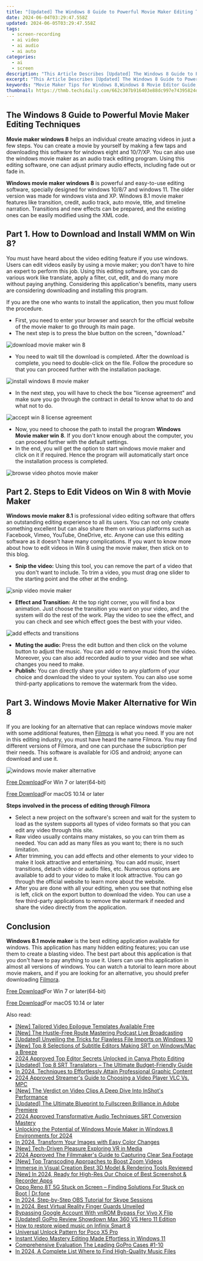 ```yaml
---
title: "[Updated] The Windows 8 Guide to Powerful Movie Maker Editing Techniques"
date: 2024-06-04T03:29:47.558Z
updated: 2024-06-05T03:29:47.558Z
tags: 
  - screen-recording
  - ai video
  - ai audio
  - ai auto
categories: 
  - ai
  - screen
description: "This Article Describes [Updated] The Windows 8 Guide to Powerful Movie Maker Editing Techniques"
excerpt: "This Article Describes [Updated] The Windows 8 Guide to Powerful Movie Maker Editing Techniques"
keywords: "Movie Maker Tips for Windows 8,Windows 8 Movie Editor Guide,Advanced Movie Editing in Windows,Windows 8 Powerful Movie Making,Essential Windows 8 Movie Techniques,Streamlining Movies on Windows 8,Professional Editing with Windows 8"
thumbnail: https://thmb.techidaily.com/662c307b916403e88dc997e74395824da6bd2c6533fd74096afaf9205f685325.jpg
---
```


## The Windows 8 Guide to Powerful Movie Maker Editing Techniques

**Movie maker windows 8** helps an individual create amazing videos in just a few steps. You can create a movie by yourself by making a few taps and downloading this software for windows eight and 10/7/XP. You can also use the windows movie maker as an audio track editing program. Using this editing software, one can adjust primary audio effects, including fade out or fade in.

**Windows movie maker windows 8** is powerful and easy-to-use editing software, specially designed for windows 10/8/7 and windows 11\. The older version was made for windows vista and XP. Windows 8.1 movie maker features like transition, credit, audio track, auto movie, title, and timeline narration. Transitions and new effects can be prepared, and the existing ones can be easily modified using the XML code.

## Part 1\. How to Download and Install WMM on Win 8?

You must have heard about the video editing feature if you use windows. Users can edit videos easily by using a movie maker; you don't have to hire an expert to perform this job. Using this editing software, you can do various work like translate, apply a filter, cut, edit, and do many more without paying anything. Considering this application's benefits, many users are considering downloading and installing this program.

If you are the one who wants to install the application, then you must follow the procedure.

* First, you need to enter your browser and search for the official website of the movie maker to go through its main page.
* The next step is to press the blue button on the screen, "download."

![download movie maker win 8](https://images.wondershare.com/filmora/article-images/2022/09/download-movie-maker-win-8.jpg)

* You need to wait till the download is completed. After the download is complete, you need to double-click on the file. Follow the procedure so that you can proceed further with the installation package.

![install windows 8 movie maker](https://images.wondershare.com/filmora/article-images/2022/09/install-windows-8-movie-maker.jpg)

* In the next step, you will have to check the box "license agreement" and make sure you go through the contract in detail to know what to do and what not to do.

![accept win 8 license agreement](https://images.wondershare.com/filmora/article-images/2022/09/accept-win-8-license-agreement.jpg)

* Now, you need to choose the path to install the program **Windows Movie maker win** **8**. If you don't know enough about the computer, you can proceed further with the default settings.
* In the end, you will get the option to start windows movie maker and click on it if required. Hence the program will automatically start once the installation process is completed.

![browse video photos movie maker](https://images.wondershare.com/filmora/article-images/2022/09/browse-video-photos-movie-maker.jpg)

## Part 2\. Steps to Edit Videos on Win 8 with Movie Maker

**Windows movie maker 8.1** is professional video editing software that offers an outstanding editing experience to all its users. You can not only create something excellent but can also share them on various platforms such as Facebook, Vimeo, YouTube, OneDrive, etc. Anyone can use this editing software as it doesn't have many complications. If you want to know more about how to edit videos in Win 8 using the movie maker, then stick on to this blog.

* **Snip the video:** Using this tool, you can remove the part of a video that you don't want to include. To trim a video, you must drag one slider to the starting point and the other at the ending.

![snip video movie maker](https://images.wondershare.com/filmora/article-images/2022/09/snip-video-movie-maker-8.jpg)

* **Effect and Transition:** At the top right corner, you will find a box animation. Just choose the transition you want on your video, and the system will do the rest of the work. Play the video to see the effect, and you can check and see which effect goes the best with your video.

![add effects and transitions](https://images.wondershare.com/filmora/article-images/2022/09/add-effects-and-transitions-win-8-movie-maker.jpg)

* **Muting the audio:** Press the edit button and then click on the volume button to adjust the music. You can add or remove music from the video. Moreover, you can also add recorded audio to your video and see what changes you need to make.
* **Publish:** You can directly share your video to any platform of your choice and download the video to your system. You can also use some third-party applications to remove the watermark from the video.

## Part 3\. Windows Movie Maker Alternative for Win 8

If you are looking for an alternative that can replace windows movie maker with some additional features, then [Filmora](https://tools.techidaily.com/wondershare/filmora/download/) is what you need. If you are not in this editing industry, you must have heard the name Filmora. You may find different versions of Filmora, and one can purchase the subscription per their needs. This software is available for iOS and android; anyone can download and use it.

![windows movie maker alternative](https://images.wondershare.com/filmora/guide/quick-split-mode.png)

[Free Download](https://tools.techidaily.com/wondershare/filmora/download/)For Win 7 or later(64-bit)

[Free Download](https://tools.techidaily.com/wondershare/filmora/download/)For macOS 10.14 or later

**Steps involved in the process of editing through Filmora**

* Select a new project on the software's screen and wait for the system to load as the system supports all types of video formats so that you can edit any video through this site.
* Raw video usually contains many mistakes, so you can trim them as needed. You can add as many files as you want to; there is no such limitation.
* After trimming, you can add effects and other elements to your video to make it look attractive and entertaining. You can add music, insert transitions, detach video or audio files, etc. Numerous options are available to add to your video to make it look attractive. You can go through the official website to learn more about the website.
* After you are done with all your editing, when you see that nothing else is left, click on the export button to download the video. You can use a few third-party applications to remove the watermark if needed and share the video directly from the application.

## Conclusion

**Windows 8.1 movie maker** is the best editing application available for windows. This application has many hidden editing features; you can use them to create a blasting video. The best part about this application is that you don't have to pay anything to use it. Users can use this application in almost all versions of windows. You can watch a tutorial to learn more about movie makers, and if you are looking for an alternative, you should prefer downloading [Filmora](https://tools.techidaily.com/wondershare/filmora/download/).

[Free Download](https://tools.techidaily.com/wondershare/filmora/download/)For Win 7 or later(64-bit)

[Free Download](https://tools.techidaily.com/wondershare/filmora/download/)For macOS 10.14 or later


<ins class="adsbygoogle"
     style="display:block"
     data-ad-format="autorelaxed"
     data-ad-client="ca-pub-7571918770474297"
     data-ad-slot="1223367746"></ins>

<ins class="adsbygoogle"
     style="display:block"
     data-ad-format="autorelaxed"
     data-ad-client="ca-pub-7571918770474297"
     data-ad-slot="1223367746"></ins>



<ins class="adsbygoogle"
     style="display:block"
     data-ad-client="ca-pub-7571918770474297"
     data-ad-slot="8358498916"
     data-ad-format="auto"
     data-full-width-responsive="true"></ins>


<span class="atpl-alsoreadstyle">Also read:</span>
<div><ul>
<li><a href="https://some-skills.techidaily.com/new-tailored-video-epilogue-templates-available-free/"><u>[New] Tailored Video Epilogue Templates Available Free</u></a></li>
<li><a href="https://some-skills.techidaily.com/new-the-hustle-free-route-mastering-podcast-live-broadcasting/"><u>[New] The Hustle-Free Route  Mastering Podcast Live Broadcasting</u></a></li>
<li><a href="https://some-skills.techidaily.com/updated-unveiling-the-tricks-for-flawless-file-imports-on-windows-10/"><u>[Updated] Unveiling the Tricks for Flawless File Imports on Windows 10</u></a></li>
<li><a href="https://some-skills.techidaily.com/new-top-8-selections-of-subtitle-editors-making-srt-on-windowsmac-a-breeze/"><u>[New] Top 8 Selections of Subtitle Editors Making SRT on Windows/Mac a Breeze</u></a></li>
<li><a href="https://some-skills.techidaily.com/2024-approved-top-editor-secrets-unlocked-in-canva-photo-editing/"><u>2024 Approved  Top Editor Secrets Unlocked in Canva Photo Editing</u></a></li>
<li><a href="https://some-skills.techidaily.com/updated-top-8-srt-translators-the-ultimate-budget-friendly-guide/"><u>[Updated] Top 8 SRT Translators – The Ultimate Budget-Friendly Guide</u></a></li>
<li><a href="https://some-skills.techidaily.com/in-2024-techniques-to-effortlessly-attain-professional-graphic-content/"><u>In 2024, Techniques to Effortlessly Attain Professional Graphic Content</u></a></li>
<li><a href="https://some-skills.techidaily.com/2024-approved-streamers-guide-to-choosing-a-video-player-vlc-vs-mpc/"><u>2024 Approved  Streamer's Guide to Choosing a Video Player  VLC Vs. MPC</u></a></li>
<li><a href="https://some-skills.techidaily.com/new-the-verdict-on-video-clips-a-deep-dive-into-inshots-performance/"><u>[New] The Verdict on Video Clips  A Deep Dive Into InShot's Performance</u></a></li>
<li><a href="https://some-skills.techidaily.com/updated-the-ultimate-blueprint-to-fullscreen-brilliance-in-adobe-premiere/"><u>[Updated] The Ultimate Blueprint to Fullscreen Brilliance in Adobe Premiere</u></a></li>
<li><a href="https://some-skills.techidaily.com/2024-approved-transformative-audio-techniques-srt-conversion-mastery/"><u>2024 Approved  Transformative Audio Techniques  SRT Conversion Mastery</u></a></li>
<li><a href="https://some-skills.techidaily.com/unlocking-the-potential-of-windows-movie-maker-in-windows-8-environments-for-2024/"><u>Unlocking the Potential of Windows Movie Maker in Windows 8 Environments for 2024</u></a></li>
<li><a href="https://some-skills.techidaily.com/in-2024-transform-your-images-with-easy-color-changes/"><u>In 2024, Transform Your Images with Easy Color Changes</u></a></li>
<li><a href="https://some-skills.techidaily.com/new-tech-driven-pleasure-exploring-vr-in-media/"><u>[New] Tech-Driven Pleasure  Exploring VR in Media</u></a></li>
<li><a href="https://some-skills.techidaily.com/2024-approved-the-filmmakers-guide-to-capturing-clear-sea-footage/"><u>2024 Approved  The Filmmaker's Guide to Capturing Clear Sea Footage</u></a></li>
<li><a href="https://some-skills.techidaily.com/new-top-transcoding-approaches-to-boost-zoom-videos/"><u>[New] Top Transcoding Approaches to Boost Zoom Videos</u></a></li>
<li><a href="https://extra-information.techidaily.com/immerse-in-visual-creation-best-3d-model-and-rendering-tools-reviewed/"><u>Immerse in Visual Creation  Best 3D Model & Rendering Tools Reviewed</u></a></li>
<li><a href="https://remote-screen-capture.techidaily.com/new-in-2024-ready-for-high-res-our-choice-of-best-screenshot-and-recorder-apps/"><u>[New] In 2024, Ready for High-Res  Our Choice of Best Screenshot & Recorder Apps</u></a></li>
<li><a href="https://fix-guide.techidaily.com/oppo-reno-8t-5g-stuck-on-screen-finding-solutions-for-stuck-on-boot-drfone-by-drfone-fix-android-problems-fix-android-problems/"><u>Oppo Reno 8T 5G Stuck on Screen – Finding Solutions For Stuck on Boot | Dr.fone</u></a></li>
<li><a href="https://screen-sharing-recording.techidaily.com/in-2024-step-by-step-obs-tutorial-for-skype-sessions/"><u>In 2024, Step-by-Step OBS Tutorial for Skype Sessions</u></a></li>
<li><a href="https://extra-lessons.techidaily.com/in-2024-best-virtual-reality-finger-guards-unveiled/"><u>In 2024, Best Virtual Reality Finger Guards Unveiled</u></a></li>
<li><a href="https://android-unlock.techidaily.com/bypassing-google-account-with-vnrom-bypass-for-vivo-x-flip-by-drfone-android/"><u>Bypassing Google Account With vnROM Bypass For Vivo X Flip</u></a></li>
<li><a href="https://some-techniques.techidaily.com/updated-gopro-review-showdown-max-360-vs-hero-11-edition/"><u>[Updated] GoPro Review Showdown  Max 360 VS Hero 11 Edition</u></a></li>
<li><a href="https://blog-min.techidaily.com/how-to-restore-wiped-music-on-infinix-smart-8-by-fonelab-android-recover-music/"><u>How to restore wiped music on Infinix Smart 8</u></a></li>
<li><a href="https://easy-unlock-android.techidaily.com/universal-unlock-pattern-for-poco-x5-pro-by-drfone-android/"><u>Universal Unlock Pattern for Poco X5 Pro</u></a></li>
<li><a href="https://extra-tips.techidaily.com/instant-video-mastery-editing-made-effortless-in-windows-11/"><u>Instant Video Mastery  Editing Made Effortless in Windows 11</u></a></li>
<li><a href="https://extra-information.techidaily.com/comprehensive-evaluation-the-leading-gopro-cases-1-10/"><u>Comprehensive Evaluation  The Leading GoPro Cases #1-10</u></a></li>
<li><a href="https://extra-information.techidaily.com/in-2024-a-complete-list-where-to-find-high-quality-music-files/"><u>In 2024, A Complete List  Where to Find High-Quality Music Files</u></a></li>
</ul></div>
